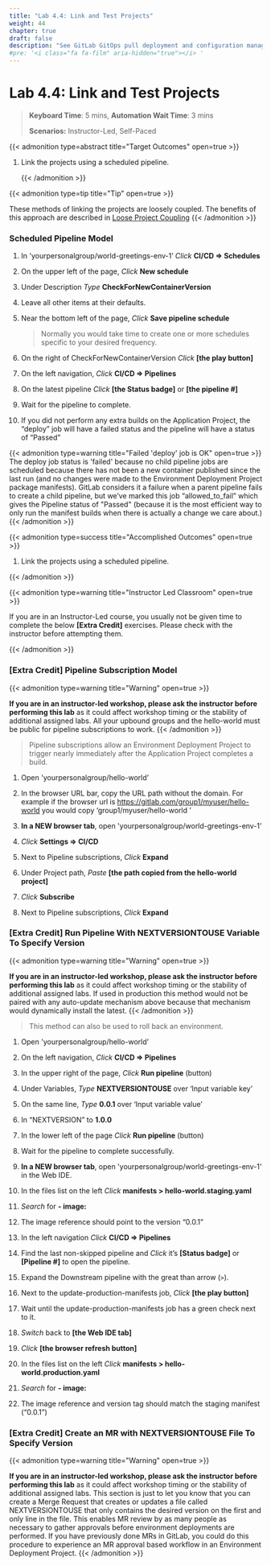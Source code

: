 ```yaml
---
title: "Lab 4.4: Link and Test Projects"
weight: 44
chapter: true
draft: false
description: "See GitLab GitOps pull deployment and configuration management in action."
#pre: '<i class="fa fa-film" aria-hidden="true"></i> '
---
```


# Lab 4.4: Link and Test Projects

> **Keyboard Time**: 5 mins, **Automation Wait Time**: 3 mins
>
> **Scenarios:** Instructor-Led, Self-Paced

{{< admonition type=abstract title="Target Outcomes" open=true >}}

1. Link the projects using a scheduled pipeline.

   {{< /admonition >}}

{{< admonition type=tip title="Tip" open=true >}}

These methods of linking the projects are loosely coupled. The benefits of this approach are described in [Loose Project Coupling](https://gitlab.com/guided-explorations/gl-k8s-agent/gitops/envs/world-greetings-env-1#loose-project-coupling) 
{{< /admonition >}}

### Scheduled Pipeline Model

1. In 'yourpersonalgroup/world-greetings-env-1’ *Click* **CI/CD => Schedules**

2. On the upper left of the page, *Click* **New schedule**

3. Under Description *Type* **CheckForNewContainerVersion**

4. Leave all other items at their defaults.

5. Near the bottom left of the page, *Click* **Save pipeline schedule**

   > Normally you would take time to create one or more schedules specific to your desired frequency.

6. On the right of CheckForNewContainerVersion *Click* **[the play button]**

7. On the left navigation, *Click* **CI/CD => Pipelines**

8. On the latest pipeline *Click* **[the Status badge]** or **[the pipeline \#]**

9. Wait for the pipeline to complete.

10. If you did not perform any extra builds on the Application Project, the “deploy” job will have a failed status and the pipeline will have a status of “Passed”

   {{< admonition type=warning title="Failed 'deploy' job is OK" open=true >}}
The deploy job status is 'failed' because no child pipeline jobs are scheduled because there has not been a new container published since the last run (and no changes were made to the Environment Deployment Project package manifests). GitLab considers it a failure when a parent pipeline fails to create a child pipeline, but we’ve marked this job “allowed_to_fail” which gives the Pipeline status of "Passed" (because it is the most efficient way to only run the manifest builds when there is actually a change we care about.)
   {{< /admonition >}}

{{< admonition type=success title="Accomplished Outcomes" open=true >}}

1. Link the projects using a scheduled pipeline.

{{< /admonition >}}

{{< admonition type=warning title="Instructor Led Classroom" open=true >}}

If you are in an Instructor-Led course, you usually not be given time to complete the below **[Extra Credit]** exercises. Please check with the instructor before attempting them.

{{< /admonition >}}

### [Extra Credit] Pipeline Subscription Model

{{< admonition type=warning title="Warning" open=true >}}

**If you are in an instructor-led workshop, please ask the instructor before performing this lab** as it could affect workshop timing or the stability of additional assigned labs. All your upbound groups and the hello-world must be public for pipeline subscriptions to work.
{{< /admonition >}}

> Pipeline subscriptions allow an Environment Deployment Project to trigger nearly immediately after the Application Project completes a build.

1. Open 'yourpersonalgroup/hello-world’

2. In the browser URL bar, copy the URL path without the domain. For example if the browser url is https://gitlab.com/group1/myuser/hello-world you would copy ‘group1/myuser/hello-world ’

3. **In a NEW browser tab**, open 'yourpersonalgroup/world-greetings-env-1’

4. *Click* **Settings => CI/CD**

5. Next to Pipeline subscriptions, *Click* **Expand**

6. Under Project path, *Paste* **[the path copied from the hello-world project]**

7. *Click* **Subscribe**

8. Next to Pipeline subscriptions, *Click* **Expand**

### [Extra Credit] Run Pipeline With NEXTVERSIONTOUSE Variable To Specify Version

{{< admonition type=warning title="Warning" open=true >}}

**If you are in an instructor-led workshop, please ask the instructor before performing this lab** as it could affect workshop timing or the stability of additional assigned labs. If used in production this method would not be paired with any auto-update mechanism above because that mechanism would dynamically install the latest.
{{< /admonition >}}

> This method can also be used to roll back an environment.

1. Open 'yourpersonalgroup/hello-world’

2. On the left navigation, *Click* **CI/CD => Pipelines**

3. In the upper right of the page, *Click* **Run pipeline** (button)

4. Under Variables, *Type* **NEXTVERSIONTOUSE** over ‘Input variable key’

5. On the same line, *Type* **0.0.1** over ‘Input variable value’

6. In  “NEXTVERSION” to **1.0.0**
7. In the lower left of the page *Click* **Run pipeline** (button)
8. Wait for the pipeline to complete successfully.
9. **In a NEW browser tab**, open 'yourpersonalgroup/world-greetings-env-1' in the Web IDE.

10. In the files list on the left *Click* **manifests > hello-world.staging.yaml**

11. *Search* for **- image:**

12. The image reference should point to the version “0.0.1”
13. In the left navigation *Click* **CI/CD => Pipelines**
14. Find the last non-skipped pipeline and *Click* it’s **[Status badge]** or **[Pipeline \#]** to open the pipeline.
15. Expand the Downstream pipeline with the great than arrow (`>`).
16. Next to the update-production-manifests job, *Click* **[the play button]**
17. Wait until the update-production-manifests job has a green check next to it.
18. *Switch* back to **[the Web IDE tab]**
19. *Click* **[the browser refresh button]**
20. In the files list on the left *Click* **manifests > hello-world.production.yaml**
21. *Search* for **- image:**
22. The image reference and version tag should match the staging manifest (“0.0.1”)

### [Extra Credit] Create an MR with NEXTVERSIONTOUSE File To Specify Version

{{< admonition type=warning title="Warning" open=true >}}

**If you are in an instructor-led workshop, please ask the instructor before performing this lab** as it could affect workshop timing or the stability of additional assigned labs. This section is just to let you know that you can create a Merge Request that creates or updates a file called NEXTVERSIONTOUSE that only contains the desired version on the first and only line in the file. This enables MR review by as many people as necessary to gather approvals before environment deployments are performed. If you have previously done MRs in GitLab, you could do this procedure to experience an MR approval based workflow in an Environment Deployment Project. 
{{< /admonition >}}
